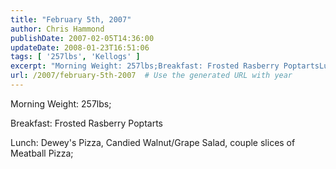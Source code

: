 ```yaml
---
title: "February 5th, 2007"
author: Chris Hammond
publishDate: 2007-02-05T14:36:00
updateDate: 2008-01-23T16:51:06
tags: [ '257lbs', 'Kellogs' ]
excerpt: "Morning Weight: 257lbs;Breakfast: Frosted Rasberry PoptartsLunch: Dewey&#39;s Pizza, Candied Walnut/Grape Salad, couple slices of Meatball..."
url: /2007/february-5th-2007  # Use the generated URL with year
---
```

<p>Morning Weight: 257lbs;</p><p>Breakfast: Frosted Rasberry Poptarts</p><p>Lunch: Dewey&#39;s Pizza, Candied Walnut/Grape Salad, couple slices of Meatball Pizza;</p><img src="https://65lbs.com/aggbug.aspx?PostID=48" width="1" height="1">
